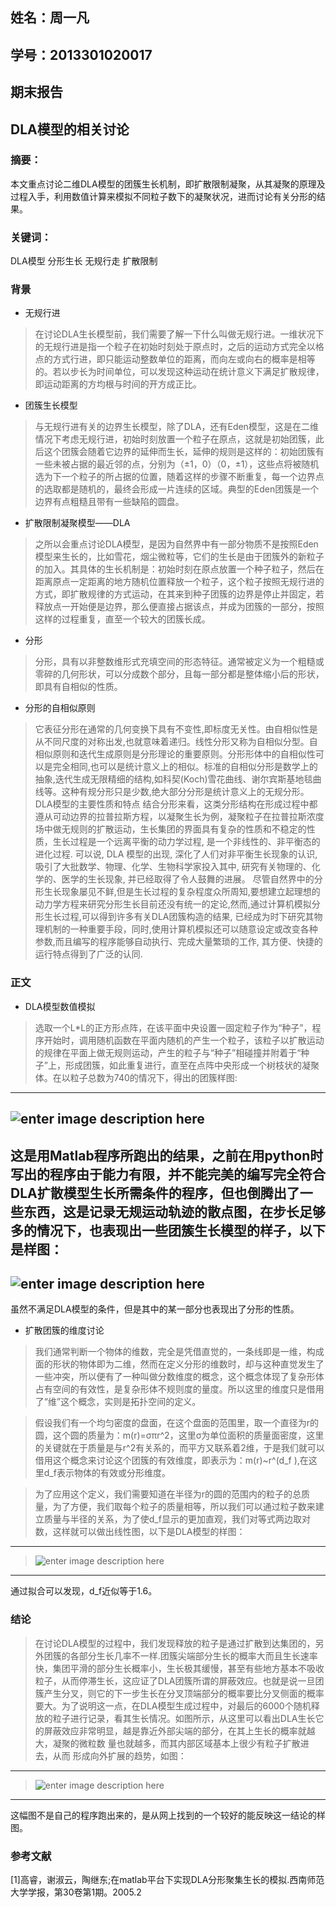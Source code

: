 ## 姓名：周一凡
## 学号：2013301020017
## 期末报告
## DLA模型的相关讨论
### 摘要：
本文重点讨论二维DLA模型的团簇生长机制，即扩散限制凝聚，从其凝聚的原理及过程入手，利用数值计算来模拟不同粒子数下的凝聚状况，进而讨论有关分形的结果。
### 关键词：
DLA模型 分形生长 无规行走 扩散限制 
### 背景
 - 无规行进
>在讨论DLA生长模型前，我们需要了解一下什么叫做无规行进。一维状况下的无规行进是指一个粒子在初始时刻处于原点时，之后的运动方式完全以格点的方式行进，即只能运动整数单位的距离，而向左或向右的概率是相等的。若以步长为时间单位，可以发现这种运动在统计意义下满足扩散规律，即运动距离的方均根与时间的开方成正比。

 - 团簇生长模型
>与无规行进有关的边界生长模型，除了DLA，还有Eden模型，这是在二维情况下考虑无规行进，初始时刻放置一个粒子在原点，这就是初始团簇，此后这个团簇会随着它边界的延伸而生长，延伸的规则是这样的：初始团簇有一些未被占据的最近邻的点，分别为（±1，0）（0，±1），这些点将被随机选为下一个粒子的所占据的位置，随着这样的步骤不断重复，每一个边界点的选取都是随机的，最终会形成一片连续的区域。典型的Eden团簇是一个边界有点粗糙且带有一些缺陷的圆盘。
 - 扩散限制凝聚模型——DLA
>之所以会重点讨论DLA模型，是因为自然界中有一部分物质不是按照Eden模型来生长的，比如雪花，烟尘微粒等，它们的生长是由于团簇外的新粒子的加入。其具体的生长机制是：初始时刻在原点放置一个种子粒子，然后在距离原点一定距离的地方随机位置释放一个粒子，这个粒子按照无规行进的方式，即扩散规律的方式运动，在其来到种子团簇的边界是停止并固定，若释放点一开始便是边界，那么便直接占据该点，并成为团簇的一部分，按照这样的过程重复，直至一个较大的团簇长成。
 - 分形
>分形，具有以非整数维形式充填空间的形态特征。通常被定义为一个粗糙或零碎的几何形状，可以分成数个部分，且每一部分都是整体缩小后的形状，即具有自相似的性质。

 - 分形的自相似原则
>它表征分形在通常的几何变换下具有不变性,即标度无关性。由自相似性是从不同尺度的对称出发,也就意味着递归。线性分形又称为自相似分型。自相似原则和迭代生成原则是分形理论的重要原则。分形形体中的自相似性可以是完全相同,也可以是统计意义上的相似。标准的自相似分形是数学上的抽象,迭代生成无限精细的结构,如科契(Koch)雪花曲线、谢尔宾斯基地毯曲线等。这种有规分形只是少数,绝大部分分形是统计意义上的无规分形。
	DLA模型的主要性质和特点
结合分形来看，这类分形结构在形成过程中都遵从可动边界的拉普拉斯方程，以凝聚生长为例，凝聚粒子在拉普拉斯浓度场中做无规则的扩散运动，生长集团的界面具有复杂的性质和不稳定的性质，生长过程是一个远离平衡的动力学过程, 是一个非线性的、非平衡态的进化过程. 可以说, DLA 模型的出现, 深化了人们对非平衡生长现象的认识, 吸引了大批数学、物理、化学、生物科学家投入其中, 研究有关物理的、化学的、医学的生长现象, 并已经取得了令人鼓舞的进展。
尽管自然界中的分形生长现象屡见不鲜,但是生长过程的复杂程度众所周知,要想建立起理想的动力学方程来研究分形生长目前还没有统一的定论,然而,通过计算机模拟分形生长过程,可以得到许多有关DLA团簇构造的结果, 已经成为时下研究其物理机制的一种重要手段，同时,使用计算机模拟还可以随意设定或改变各种参数,而且编写的程序能够自动执行、完成大量繁琐的工作, 其方便、快捷的运行特点得到了广泛的认同.

### 正文
 - DLA模型数值模拟
>选取一个L*L的正方形点阵，在该平面中央设置一固定粒子作为“种子”，程序开始时，调用随机函数在平面内随机的产生一个粒子，该粒子以扩散运动的规律在平面上做无规则运动，产生的粒子与“种子”相碰撞并附着于“种子”上，形成团簇，如此重复进行，直至在点阵中央形成一个树枝状的凝聚体。在以粒子总数为740的情况下，得出的团簇样图:
----
![enter image description here](https://raw.githubusercontent.com/fxdhi/computationalphysics_N2013301020017/master/%E6%9C%9F%E6%9C%AB%E6%8A%A5%E5%91%8A/dla1.jpg) 
----
这是用Matlab程序所跑出的结果，之前在用python时写出的程序由于能力有限，并不能完美的编写完全符合DLA扩散模型生长所需条件的程序，但也倒腾出了一些东西，这是记录无规运动轨迹的散点图，在步长足够多的情况下，也表现出一些团簇生长模型的样子，以下是样图：
----
![enter image description here](https://raw.githubusercontent.com/fxdhi/computationalphysics_N2013301020017/master/%E6%9C%9F%E6%9C%AB%E6%8A%A5%E5%91%8A/dla2.png) 
----
虽然不满足DLA模型的条件，但是其中的某一部分也表现出了分形的性质。


 - 扩散团簇的维度讨论
>我们通常判断一个物体的维数，完全是凭借直觉的，一条线即是一维，构成面的形状的物体即为二维，然而在定义分形的维数时，却与这种直觉发生了一些冲突，所以便有了一种叫做分数维度的概念，这个概念体现了复杂形体占有空间的有效性，是复杂形体不规则度的量度。所以这里的维度只是借用了“维”这个概念，实则是拓扑空间的定义。

>假设我们有一个均匀密度的盘面，在这个盘面的范围里，取一个直径为r的圆，这个圆的质量为：m(r)=σπr^2，这里σ为单位面积的质量面密度，这里的关键就在于质量是与r^2有关系的，而平方又联系着2维，于是我们就可以借用这个概念来讨论这个团簇的有效维度，即表示为：m(r)~r^(d_f ),在这里d_f表示物体的有效或分形维度。

>为了应用这个定义，我们需要知道在半径为r的圆的范围内的粒子的总质量，为了方便，我们取每个粒子的质量相等，所以我们可以通过粒子数来建立质量与半径的关系，为了使d_f显示的更加直观，我们对等式两边取对数，这样就可以做出线性图，以下是DLA模型的样图：
----
>![enter image description here](https://github.com/fxdhi/computationalphysics_N2013301020017/blob/master/%E6%9C%9F%E6%9C%AB%E6%8A%A5%E5%91%8A/dla4.jpg?raw=true) 
----
通过拟合可以发现，d_f近似等于1.6。
### 结论
>在讨论DLA模型的过程中，我们发现释放的粒子是通过扩散到达集团的，另外团簇的各部分生长几率不一样.团簇尖端部分生长的概率大而且生长速率快，集团平滑的部分生长概率小，生长极其缓慢，甚至有些地方基本不吸收粒子，从而停滞生长，这应证了DLA团簇所谓的屏蔽效应。也就是说一旦团簇产生分叉，则它的下一步生长在分叉顶端部分的概率要比分叉侧面的概率要大。为了说明这一点，在DLA模型生成过程中，对最后的6000个随机释放的粒子进行记录，看其生长情况。如图所示，从这里可以看出DLA生长它的屏蔽效应非常明显，越是靠近外部尖端的部分，在其上生长的概率就越大，凝聚的微粒数 量也就越多，而其内部区域基本上很少有粒子扩散进去，从而 形成向外扩展的趋势，如图：
----
>![enter image description here](https://raw.githubusercontent.com/fxdhi/computationalphysics_N2013301020017/master/%E6%9C%9F%E6%9C%AB%E6%8A%A5%E5%91%8A/1358666853_4718.PNG)
----
这幅图不是自己的程序跑出来的，是从网上找到的一个较好的能反映这一结论的样图。
### 参考文献
 [1]高睿，谢淑云，陶继东;在matlab平台下实现DLA分形聚集生长的模拟.西南师范大学学报，第30卷第1期。2005.2









